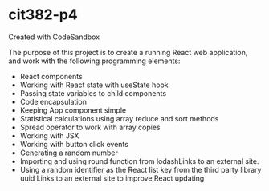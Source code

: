 # cit382-p4
Created with CodeSandbox

The purpose of this project is to create a running React web application, and work with the following programming elements:

- React components
- Working with React state with useState hook
- Passing state variables to child components
- Code encapsulation
- Keeping App component simple
- Statistical calculations using array reduce and sort methods
- Spread operator to work with array copies
- Working with JSX
- Working with button click events
- Generating a random number
- Importing and using round function from lodashLinks to an external site.
- Using a random identifier as the React list key from the third party library uuid Links to an external site.to improve React updating
